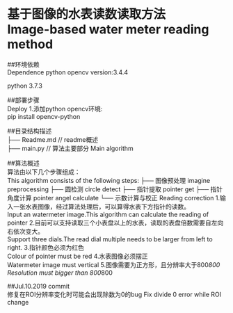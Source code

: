 基于图像的水表读数读取方法  
Image-based water meter reading method
==================

##环境依赖  
Dependence
python opencv version:3.4.4

python 3.7.3

##部署步骤  
Deploy
1.添加python opencv环境:  
pip install opencv-python

##目录结构描述  
├── Readme.md                   // readme概述  
├── main.py                     // 算法主要部分  Main algorithm

##算法概述  
算法由以下几个步骤组成：  
This algorithm consists of the following steps:
├── 图像预处理  imagine preprocessing
├── 圆检测  circle detect
├── 指针提取  pointer get
├── 指针角度计算  pointer angel calculate
└── 示数计算与校正  Reading correction
1.输入一张水表图像，经过算法处理后，可以算得水表下方指针的读数。  
Input an watermeter image.This algorithm can calculate the reading of pointer
2.目前可以支持读取三个小表盘以上的水表，读取的表盘倍数需要自左向右依次变大。  
Support three dials.The read dial multiple needs to be larger from left to right.
3.指针颜色必须为红色  
Colour of pointer must be red
4.水表图像必须摆正  
Watermeter image must vertical
5.图像需要为正方形，且分辨率大于800*800
Resolution must bigger than 800*800

##Jul.10.2019 commit  
修复在ROI分辨率变化时可能会出现除数为0的bug
Fix divide 0 error while ROI change
